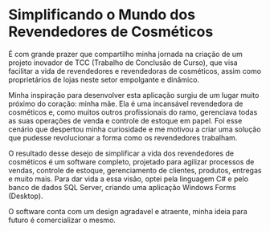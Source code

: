 # Simplificando o Mundo dos Revendedores de Cosméticos

É com grande prazer que compartilho minha jornada na criação de um projeto inovador de TCC (Trabalho de Conclusão de Curso), que visa facilitar a vida de revendedores e revendedoras de cosméticos, assim como proprietários de lojas neste setor empolgante e dinâmico.

Minha inspiração para desenvolver esta aplicação surgiu de um lugar muito próximo do coração: minha mãe. Ela é uma incansável revendedora de cosméticos e, como muitos outros profissionais do ramo, gerenciava todas as suas operações de venda e controle de estoque em papel. Foi esse cenário que despertou minha curiosidade e me motivou a criar uma solução que pudesse revolucionar a forma como os revendedores trabalham.

O resultado desse desejo de simplificar a vida dos revendedores de cosméticos é um software completo, projetado para agilizar processos de vendas, controle de estoque, gerenciamento de clientes, produtos, entregas e muito mais. Para dar vida a essa visão, optei pela linguagem C# e pelo banco de dados SQL Server, criando uma aplicação Windows Forms (Desktop).

O software conta com um design agradavel e atraente, minha ideia para futuro é comercializar o mesmo.
